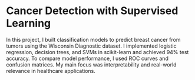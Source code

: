 # Cancer Detection with Supervised Learning

In this project, I built classification models to predict breast cancer from tumors using the Wisconsin Diagnostic dataset. I implemented logistic regression, decision trees, and SVMs in scikit-learn and achieved 94% test accuracy. To compare model performance, I used ROC curves and confusion matrices. My main focus was interpretability and real-world relevance in healthcare applications.
